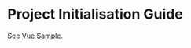 # Project Initialisation Guide

See [Vue Sample](https://github.com/lifebyte-systems/lifebyte-web-vue-sample).
